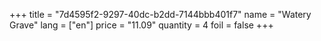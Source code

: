 +++
title = "7d4595f2-9297-40dc-b2dd-7144bbb401f7"
name = "Watery Grave"
lang = ["en"]
price = "11.09"
quantity = 4
foil = false
+++
